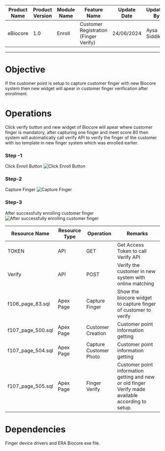 
| Product Name | Product Version | Module Name | Feature Name | Update Date | Updated By
|---|---|---|---|---|---|
| eBiocore | 1.0 | Enroll | Customer Registration (Finger Verify) | 24/06/2024 | Aysa Siddika

***

# Objective
If the customer point is setup to capture customer finger with new Biocore system then new widget will apear in customer finger verification after enrollment.

# Operations
Click verify button and new widget of Biocore will apear where customer finger is mandatory, after capturing one finger and meet score 80 then system will automatically call verify API to verify the finger of the customer with iso template in new finger system which was enrolled earlier.

### Step -1
Click Enroll Button
![Click Enroll Button](images/Enroll1.png)
### Step-2
Capture Finger
![Capture Finger](images/Enroll2.png)
### Step-3
After successfully enrolling customer finger
![After successfully enrolling customer finger](images/Enroll3.png)


| Resource Name | Resource Type | Operation | Remarks | 
|---|---|---|---|
| TOKEN | API | GET | Get Access Token to call Verify API
| Verify | API | POST | Verify the customer in new system with online matching
| f106_page_83.sql | Apex Page | Capture Finger | Show the biocore widget to capture finger of customer to verify
|f107_page_500.sql|Apex Page | Customer Creation | Customer point information getting
|f107_page_504.sql|Apex Page | Capture Customer Photo | Customer point information getting
|f107_page_505.sql|Apex Page | Finger Verify | Customer point information getting and new or old finger Verify made available according to setup. 
# Dependencies
Finger device drivers and ERA Biocore exe file.

